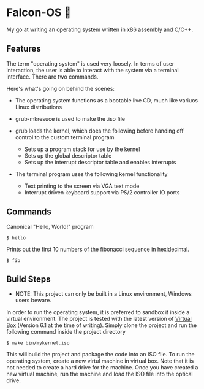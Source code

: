 # Falcon-OS 🦅 
My go at writing an operating system written in x86 assembly and C/C++.

## Features
The term "operating system" is used very loosely. In terms of user interaction, the user is able to interact with the system via a terminal interface. There are two commands.

Here's what's going on behind the scenes:

- The operating system functions as a bootable live CD, much like variuos Linux distributions 
- grub-mkresuce is used to make the .iso file
- grub loads the kernel, which does the following before handing off control to the custom terminal program
  - Sets up a program stack for use by the kernel
  - Sets up the global descriptor table
  - Sets up the interrupt descriptor table and enables interrupts

- The terminal program uses the following kernel functionality
  - Text printing to the screen via VGA text mode
  - Interrupt driven keyboard support via PS/2 controller IO ports
  
## Commands
Canonical "Hello, World!" program
```
$ hello
```
Prints out the first 10 numbers of the fibonacci sequence in hexidecimal. 
```
$ fib
```
## Build Steps
- NOTE: This project can only be built in a Linux environment, Windows users beware.

In order to run the operating system, it is preferred to sandbox it inside a virtual environment. The project is tested with the latest version of <a href="https://www.virtualbox.org/">Virtual Box</a> (Version 6.1 at the time of writing). Simply clone the project and run the following command inside the project directory
```
$ make bin/mykernel.iso
```
This will build the project and package the code into an ISO file. To run the operating system, create a new virtul machine in virtual box. Note that it is not needed to create a hard drive for the machine. Once you have created a new virtual machine, run the machine and load the ISO file into the optical drive.   
